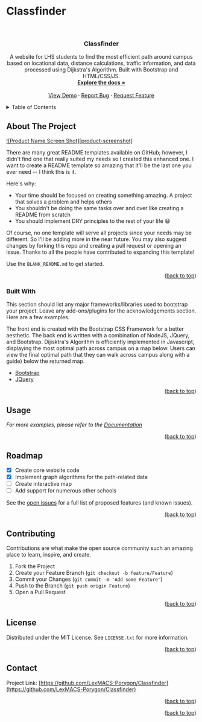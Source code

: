 # Classfinder

<div id="top"></div>


<br />
<div align="center">
  </a>

  <h3 align="center">Classfinder</h3>

  <p align="center">
    A website for LHS students to find the most efficient path around campus based on locational data, distance calculations, traffic information, and data processed using Dijkstra's Algorithm. Built with Bootstrap and HTML/CSS/JS.
    <br />
    <a href="https://github.com/LexMACS-Porygon/Classfinder"><strong>Explore the docs »</strong></a>
    <br />
    <br />
    <a href="https://github.com/LexMACS-Porygon/Classfinder">View Demo</a>
    ·
    <a href="https://github.com/LexMACS-Porygon/Classfinder/issues">Report Bug</a>
    ·
    <a href="https://github.com/LexMACS-Porygon/Classfinder/issues">Request Feature</a>
  </p>
</div>



<!-- TABLE OF CONTENTS -->
<details>
  <summary>Table of Contents</summary>
  <ol>
    <li>
      <a href="#about-the-project">About The Project</a>
      <ul>
        <li><a href="#built-with">Built With</a></li>
      </ul>
    </li>
    <li>
      <a href="#getting-started">Getting Started</a>
      <ul>
        <li><a href="#prerequisites">Prerequisites</a></li>
        <li><a href="#installation">Installation</a></li>
      </ul>
    </li>
    <li><a href="#usage">Usage</a></li>
    <li><a href="#roadmap">Roadmap</a></li>
    <li><a href="#contributing">Contributing</a></li>
    <li><a href="#license">License</a></li>
    <li><a href="#contact">Contact</a></li>
    <li><a href="#acknowledgments">Acknowledgments</a></li>
  </ol>
</details>



<!-- ABOUT THE PROJECT -->
## About The Project

[![Product Name Screen Shot][product-screenshot]](https://example.com)

There are many great README templates available on GitHub; however, I didn't find one that really suited my needs so I created this enhanced one. I want to create a README template so amazing that it'll be the last one you ever need -- I think this is it.

Here's why:
* Your time should be focused on creating something amazing. A project that solves a problem and helps others
* You shouldn't be doing the same tasks over and over like creating a README from scratch
* You should implement DRY principles to the rest of your life :smile:

Of course, no one template will serve all projects since your needs may be different. So I'll be adding more in the near future. You may also suggest changes by forking this repo and creating a pull request or opening an issue. Thanks to all the people have contributed to expanding this template!

Use the `BLANK_README.md` to get started.

<p align="right">(<a href="#top">back to top</a>)</p>



### Built With

This section should list any major frameworks/libraries used to bootstrap your project. Leave any add-ons/plugins for the acknowledgements section. Here are a few examples.

The front end is created with the Bootstrap CSS Framework for a better aesthetic.
The back end is written with a combination of NodeJS, JQuery, and Bootstrap.
Dijisktra's Algorithm is efficiently implemented in Javascript, displaying the most optimal path across campus on a map below.
Users can view the final optimal path that they can walk across campus along with a guide) below the returned map.

* [Bootstrap](https://getbootstrap.com)
* [JQuery](https://jquery.com)

<p align="right">(<a href="#top">back to top</a>)</p>



<!-- USAGE EXAMPLES -->
## Usage



_For more examples, please refer to the [Documentation](https://example.com)_

<p align="right">(<a href="#top">back to top</a>)</p>



<!-- ROADMAP -->
## Roadmap

- [x] Create core website code
- [x] Implement graph algorithms for the path-related data
- [ ] Create interactive map
- [ ] Add support for numerous other schools

See the [open issues](https://github.com/LexMACS-Porygon/Classfinder/issues) for a full list of proposed features (and known issues).

<p align="right">(<a href="#top">back to top</a>)</p>



<!-- CONTRIBUTING -->
## Contributing

Contributions are what make the open source community such an amazing place to learn, inspire, and create. 

1. Fork the Project
2. Create your Feature Branch (`git checkout -b feature/Feature`)
3. Commit your Changes (`git commit -m 'Add some Feature'`)
4. Push to the Branch (`git push origin Feature`)
5. Open a Pull Request

<p align="right">(<a href="#top">back to top</a>)</p>



## License

Distributed under the MIT License. See `LICENSE.txt` for more information.

<p align="right">(<a href="#top">back to top</a>)</p>


## Contact

Project Link: [https://github.com/LexMACS-Porygon/Classfinder](https://github.com/LexMACS-Porygon/Classfinder)

<p align="right">(<a href="#top">back to top</a>)</p>


<p align="right">(<a href="#top">back to top</a>)</p>

[license-url]: https://github.com/LexMACS-Porygon/Classfinder/blob/master/LICENSE.txt
